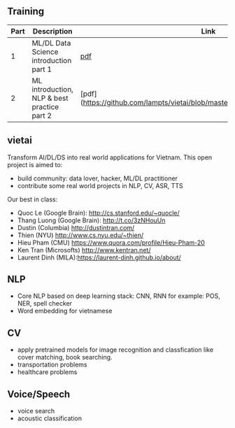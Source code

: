 ## Training


|Part|Description|Link|
|----|-----------|----|
|1|ML/DL Data Science introduction part 1| [pdf](https://github.com/lampts/vietai/blob/master/Part1_ML_DS_DL_v03.pdf)|
|2|ML introduction, NLP & best practice part 2 | [pdf] (https://github.com/lampts/vietai/blob/master/Part2_PracticalDS_v5_final.pdf)|

## vietai
Transform AI/DL/DS into real world applications for Vietnam. This open project is aimed to:

- build community: data lover, hacker, ML/DL practitioner
- contribute some real world projects in NLP, CV, ASR, TTS

Our best in class:

- Quoc Le (Google Brain): http://cs.stanford.edu/~quocle/
- Thang Luong (Google Brain): http://t.co/3zNHouUn
- Dustin (Columbia) http://dustintran.com/
- Thien (NYU) http://www.cs.nyu.edu/~thien/
- Hieu Pham (CMU) https://www.quora.com/profile/Hieu-Pham-20
- Ken Tran (Microsofts) http://www.kentran.net/
- Laurent Dinh (MILA):https://laurent-dinh.github.io/about/

## NLP

- Core NLP based on deep learning stack: CNN, RNN for example: POS, NER, spell checker
- Word embedding for vietnamese


## CV

- apply pretrained models for image recognition and classfication like cover matching, book searching.
- transportation problems
- healthcare problems

## Voice/Speech

- voice search
- acoustic classification
